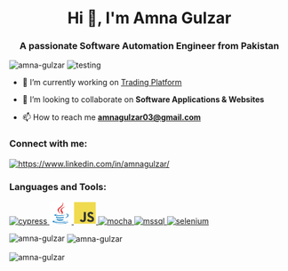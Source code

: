 <h1 align="center">Hi 👋, I'm Amna Gulzar</h1>
<h3 align="center">A passionate Software Automation Engineer from Pakistan</h3>

<img align="right" alt="testing" width="400" src="https://user-images.githubusercontent.com/2447396/54931168-300a3080-4f21-11e9-9aea-412c2fe32b61.gif">

<p align="left"> <img src="https://komarev.com/ghpvc/?username=amna-gulzar&label=Profile%20views&color=0e75b6&style=flat" alt="amna-gulzar" /> </p>

- 🔭 I’m currently working on [Trading Platform](https://app.myfreedom.ae/)

- 👯 I’m looking to collaborate on **Software Applications & Websites**

- 📫 How to reach me **amnagulzar03@gmail.com**

<h3 align="left">Connect with me:</h3>
<p align="left">
<a href="https://linkedin.com/in/https://www.linkedin.com/in/amnagulzar/" target="blank"><img align="center" src="https://raw.githubusercontent.com/rahuldkjain/github-profile-readme-generator/master/src/images/icons/Social/linked-in-alt.svg" alt="https://www.linkedin.com/in/amnagulzar/" height="30" width="40" /></a>
</p>

<h3 align="left">Languages and Tools:</h3>
<p align="left"> <a href="https://www.cypress.io" target="_blank" rel="noreferrer"> <img src="https://raw.githubusercontent.com/simple-icons/simple-icons/6e46ec1fc23b60c8fd0d2f2ff46db82e16dbd75f/icons/cypress.svg" alt="cypress" width="40" height="40"/> </a> <a href="https://www.java.com" target="_blank" rel="noreferrer"> <img src="https://raw.githubusercontent.com/devicons/devicon/master/icons/java/java-original.svg" alt="java" width="40" height="40"/> </a> <a href="https://developer.mozilla.org/en-US/docs/Web/JavaScript" target="_blank" rel="noreferrer"> <img src="https://raw.githubusercontent.com/devicons/devicon/master/icons/javascript/javascript-original.svg" alt="javascript" width="40" height="40"/> </a> <a href="https://mochajs.org" target="_blank" rel="noreferrer"> <img src="https://www.vectorlogo.zone/logos/mochajs/mochajs-icon.svg" alt="mocha" width="40" height="40"/> </a> <a href="https://www.microsoft.com/en-us/sql-server" target="_blank" rel="noreferrer"> <img src="https://www.svgrepo.com/show/303229/microsoft-sql-server-logo.svg" alt="mssql" width="40" height="40"/> </a> <a href="https://www.selenium.dev" target="_blank" rel="noreferrer"> <img src="https://raw.githubusercontent.com/detain/svg-logos/780f25886640cef088af994181646db2f6b1a3f8/svg/selenium-logo.svg" alt="selenium" width="40" height="40"/> </a> </p>

<p><img align="left" src="https://github-readme-stats.vercel.app/api/top-langs?username=amna-gulzar&show_icons=true&locale=en&layout=compact" alt="amna-gulzar" /></p>

<p>&nbsp;<img align="center" src="https://github-readme-stats.vercel.app/api?username=amna-gulzar&show_icons=true&locale=en" alt="amna-gulzar" /></p>

<p><img align="center" src="https://github-readme-streak-stats.herokuapp.com/?user=amna-gulzar&" alt="amna-gulzar" /></p>

